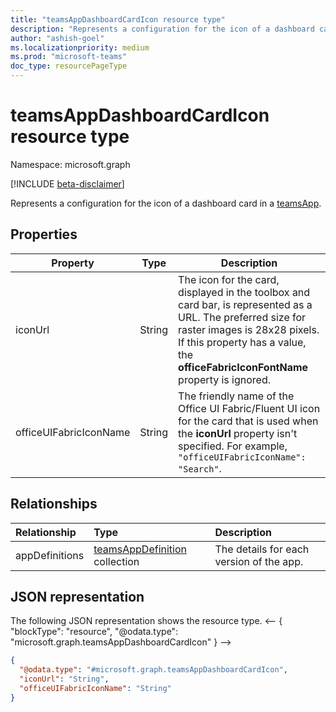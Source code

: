 ```yaml
---
title: "teamsAppDashboardCardIcon resource type"
description: "Represents a configuration for the icon of a dashboard card in a teamsApp."
author: "ashish-goel"
ms.localizationpriority: medium
ms.prod: "microsoft-teams"
doc_type: resourcePageType
---
```


# teamsAppDashboardCardIcon resource type

Namespace: microsoft.graph

[!INCLUDE [beta-disclaimer](../../includes/beta-disclaimer.md)]

Represents a configuration for the icon of a dashboard card in a [teamsApp](teamsapp.md).

## Properties

| Property | Type | Description |
| -------- | ---- | ----------- |
| iconUrl | String |  The icon for the card, displayed in the toolbox and card bar, is represented as a URL. The preferred size for raster images is 28x28 pixels. If this property has a value, the **officeFabricIconFontName** property is ignored. |
| officeUIFabricIconName | String | The friendly name of the Office UI Fabric/Fluent UI icon for the card that is used when the **iconUrl** property isn't specified. For example, `"officeUIFabricIconName": "Search"`. |

## Relationships

| Relationship | Type	| Description |
|:---------------|:--------|:----------|
|appDefinitions|[teamsAppDefinition](teamsappdefinition.md) collection| The details for each version of the app. |

## JSON representation

The following JSON representation shows the resource type.
<-- {
  "blockType": "resource",
  "@odata.type": "microsoft.graph.teamsAppDashboardCardIcon"
}
-->
``` json
{
  "@odata.type": "#microsoft.graph.teamsAppDashboardCardIcon",
  "iconUrl": "String",
  "officeUIFabricIconName": "String"
}
```
